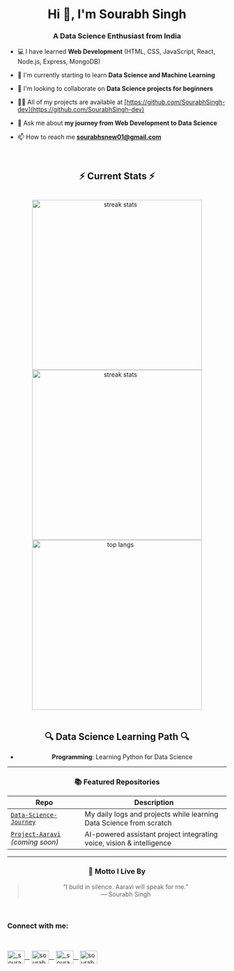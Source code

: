 <h1 align="center">Hi 👋, I'm Sourabh Singh</h1>
<h3 align="center">A Data Science Enthusiast from India</h3>

- 💻 I have learned **Web Development** (HTML, CSS, JavaScript, React, Node.js, Express, MongoDB)

- 🌱 I'm currently starting to learn **Data Science and Machine Learning**

- 👯 I'm looking to collaborate on **Data Science projects for beginners**

- 👨‍💻 All of my projects are available at [https://github.com/SourabhSingh-dev](https://github.com/SourabhSingh-dev)

- 💬 Ask me about **my journey from Web Development to Data Science**

- 📫 How to reach me **sourabhsnew01@gmail.com**


<div align="center"> 

<br/>
  <h2 align="center">⚡ Current Stats ⚡</h2>
<br>
<div align=center>
  <img width=390 src="https://streak-stats.demolab.com/?user=SourabhSingh-dev&count_private=true&theme=react&border_radius=10" alt="streak stats"/>
  <img width=390 src="https://github-readme-stats.vercel.app/api?username=SourabhSingh-dev&show_icons=true&theme=react&rank_icon=github&border_radius=10" alt="streak stats"/>
  <img width=390 align="center" src="https://github-readme-stats.vercel.app/api/top-langs/?username=SourabhSingh-dev&hide=HTML&langs_count=8&layout=compact&theme=react&border_radius=10&size_weight=0.5&count_weight=0.5&exclude_repo=github-readme-stats" alt="top langs" />
</div>

<br/>
<h2 align="center">🔍 Data Science Learning Path 🔍</h2>

- **Programming**: Learning Python for Data Science
---

### 📚 Featured Repositories

| Repo | Description |
|------|-------------|
| [`Data-Science-Journey`](https://github.com/SourabhSingh-dev/Data-Science-Journey) | My daily logs and projects while learning Data Science from scratch |
| [`Project-Aaravi`](https://github.com/SourabhSingh-dev/Project-Aaravi) *(coming soon)* | AI-powered assistant project integrating voice, vision & intelligence |

---


### 🧭 Motto I Live By

> “I build in silence. Aaravi will speak for me.”  
> — Sourabh Singh

<br/>
<h3 align="left">Connect with me:</h3>
<br/>
<p align="left">
<a href="https://twitter.com/_sourabh_singh1" target="blank"><img align="center" src="https://raw.githubusercontent.com/rahuldkjain/github-profile-readme-generator/master/src/images/icons/Social/twitter.svg" alt="_sourabh_singh1" height="30" width="40" />  &nbsp;&nbsp;</a>
<a href="https://linkedin.com/in/sourabhsingh1" target="blank"><img align="center" src="https://raw.githubusercontent.com/rahuldkjain/github-profile-readme-generator/master/src/images/icons/Social/linked-in-alt.svg" alt="sourabhsingh1" height="30" width="40" /> &nbsp;&nbsp;</a>
<a href="https://instagram.com/_sourabh_singh_18" target="blank"><img align="center" src="https://raw.githubusercontent.com/rahuldkjain/github-profile-readme-generator/master/src/images/icons/Social/instagram.svg" alt="_sourabh_singh_18" height="30" width="40" /> &nbsp;&nbsp;</a>
<a href="https://www.kaggle.com/sourabhsingh01" target="blank"><img align="center" src="https://raw.githubusercontent.com/rahuldkjain/github-profile-readme-generator/master/src/images/icons/Social/kaggle.svg" alt="sourabhsingh01" height="30" width="40" /></a>
</p>

<br/>



<br>
<br>
<br>
